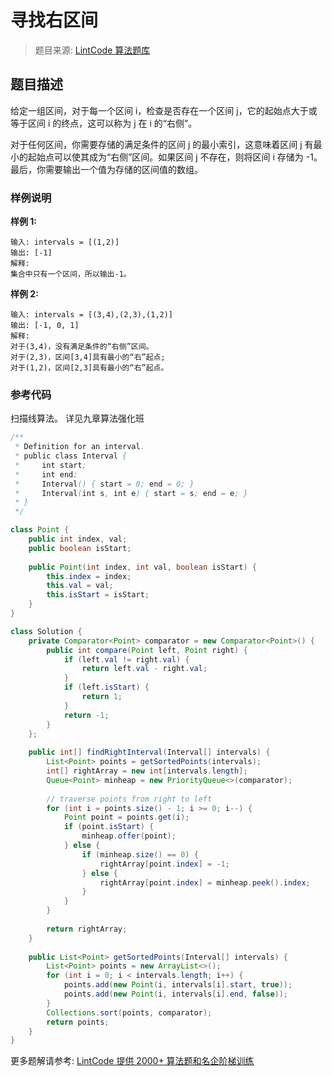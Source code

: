 # 寻找右区间
 > 题目来源: [LintCode 算法题库](https://www.lintcode.com/problem/find-right-interval/?utm_source=sc-github-wzz)
 ## 题目描述
 给定一组区间，对于每一个区间 i，检查是否存在一个区间 j，它的起始点大于或等于区间 i 的终点，这可以称为 j 在 i 的“右侧”。

对于任何区间，你需要存储的满足条件的区间 j 的最小索引，这意味着区间 j 有最小的起始点可以使其成为“右侧”区间。如果区间 j 不存在，则将区间 i 存储为 -1。最后，你需要输出一个值为存储的区间值的数组。
 ### 样例说明
 **样例 1:**
```
输入: intervals = [(1,2)]
输出: [-1]
解释:
集合中只有一个区间，所以输出-1。
```
**样例 2:**
```
输入: intervals = [(3,4),(2,3),(1,2)]
输出: [-1, 0, 1]
解释:
对于(3,4)，没有满足条件的“右侧”区间。
对于(2,3)，区间[3,4]具有最小的“右”起点;
对于(1,2)，区间[2,3]具有最小的“右”起点。
```
 ### 参考代码
 扫描线算法。
详见九章算法强化班
```java
/**
 * Definition for an interval.
 * public class Interval {
 *     int start;
 *     int end;
 *     Interval() { start = 0; end = 0; }
 *     Interval(int s, int e) { start = s; end = e; }
 * }
 */

class Point {
    public int index, val;
    public boolean isStart;
    
    public Point(int index, int val, boolean isStart) {
        this.index = index;
        this.val = val;
        this.isStart = isStart;
    }
}

class Solution {
    private Comparator<Point> comparator = new Comparator<Point>() {
        public int compare(Point left, Point right) {
            if (left.val != right.val) {
                return left.val - right.val;
            }
            if (left.isStart) {
                return 1;
            }
            return -1;
        }
    };
    
    public int[] findRightInterval(Interval[] intervals) {
        List<Point> points = getSortedPoints(intervals);
        int[] rightArray = new int[intervals.length];
        Queue<Point> minheap = new PriorityQueue<>(comparator);
        
        // traverse points from right to left
        for (int i = points.size() - 1; i >= 0; i--) {
            Point point = points.get(i);
            if (point.isStart) {
                minheap.offer(point);
            } else {
                if (minheap.size() == 0) {
                    rightArray[point.index] = -1;
                } else {
                    rightArray[point.index] = minheap.peek().index;
                }
            }
        }
        
        return rightArray;
    }
    
    public List<Point> getSortedPoints(Interval[] intervals) {
        List<Point> points = new ArrayList<>(); 
        for (int i = 0; i < intervals.length; i++) {
            points.add(new Point(i, intervals[i].start, true));
            points.add(new Point(i, intervals[i].end, false));
        }
        Collections.sort(points, comparator);
        return points;
    }
}
```
 更多题解请参考: [LintCode 提供 2000+ 算法题和名企阶梯训练](https://www.lintcode.com/problem/?utm_source=sc-github-wzz)